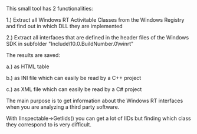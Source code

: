 This small tool has 2 functionalities:

1.) Extract all Windows RT Activitable Classes from the Windows Registry and find out in which DLL they are implemented

2.) Extract all interfaces that are defined in the header files of the Windows SDK in subfolder "Include\10.0.BuildNumber.0\winrt"

The results are saved:

a.) as HTML table

b.) as INI file which can easily be read by a C++ project

c.) as XML file which can easily be read by a C# project

The main purpose is to get information about the Windows RT interfaces when you are analyzing a third party software.

With IInspectable->GetIids() you can get a lot of IIDs but finding which class they correspond to is very difficult.
